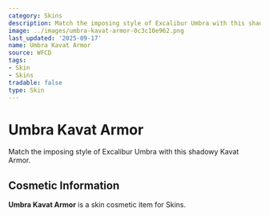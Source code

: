 ```yaml
---
category: Skins
description: Match the imposing style of Excalibur Umbra with this shadowy Kavat Armor.
image: ../images/umbra-kavat-armor-0c3c10e962.png
last_updated: '2025-09-17'
name: Umbra Kavat Armor
source: WFCD
tags:
- Skin
- Skins
tradable: false
type: Skin
---
```


# Umbra Kavat Armor

Match the imposing style of Excalibur Umbra with this shadowy Kavat Armor.

## Cosmetic Information

**Umbra Kavat Armor** is a skin cosmetic item for Skins.

